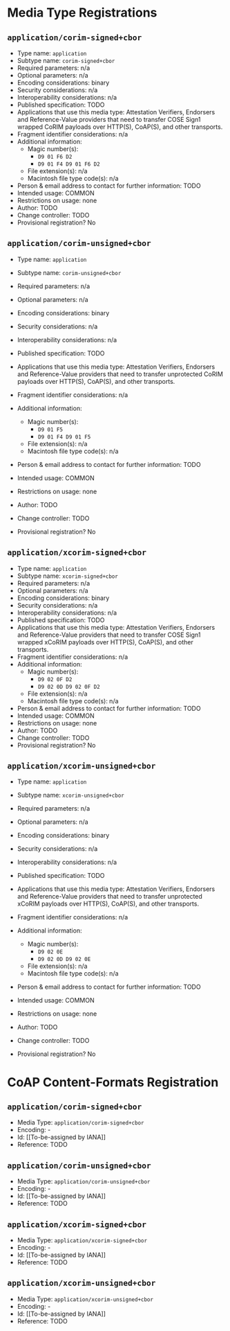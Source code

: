# Media Type Registrations

## `application/corim-signed+cbor`

* Type name: `application`
* Subtype name: `corim-signed+cbor`
* Required parameters: n/a
* Optional parameters: n/a
* Encoding considerations: binary
* Security considerations: n/a
* Interoperability considerations: n/a
* Published specification: TODO
* Applications that use this media type: Attestation Verifiers, Endorsers and Reference-Value providers that need to transfer COSE Sign1 wrapped CoRIM payloads over HTTP(S), CoAP(S), and other transports.
* Fragment identifier considerations: n/a
* Additional information:
  * Magic number(s):
    * `D9 01 F6 D2`
    * `D9 01 F4 D9 01 F6 D2`
  * File extension(s): n/a
  * Macintosh file type code(s): n/a
* Person & email address to contact for further information: TODO
* Intended usage: COMMON
* Restrictions on usage: none
* Author: TODO
* Change controller: TODO
* Provisional registration?  No

## `application/corim-unsigned+cbor`

* Type name: `application`
* Subtype name: `corim-unsigned+cbor`
* Required parameters: n/a
* Optional parameters: n/a
* Encoding considerations: binary
* Security considerations: n/a
* Interoperability considerations: n/a
* Published specification: TODO
* Applications that use this media type: Attestation Verifiers, Endorsers and Reference-Value providers that need to transfer unprotected CoRIM payloads over HTTP(S), CoAP(S), and other transports.
* Fragment identifier considerations: n/a
* Additional information:
  * Magic number(s):
    * `D9 01 F5`
    * `D9 01 F4 D9 01 F5`
  * File extension(s): n/a
  * Macintosh file type code(s): n/a

* Person & email address to contact for further information: TODO
* Intended usage: COMMON
* Restrictions on usage: none
* Author: TODO
* Change controller: TODO
* Provisional registration?  No

## `application/xcorim-signed+cbor`

* Type name: `application`
* Subtype name: `xcorim-signed+cbor`
* Required parameters: n/a
* Optional parameters: n/a
* Encoding considerations: binary
* Security considerations: n/a
* Interoperability considerations: n/a
* Published specification: TODO
* Applications that use this media type: Attestation Verifiers, Endorsers and Reference-Value providers that need to transfer COSE Sign1 wrapped xCoRIM payloads over HTTP(S), CoAP(S), and other transports.
* Fragment identifier considerations: n/a
* Additional information:
  * Magic number(s):
    * `D9 02 0F D2`
    * `D9 02 0D D9 02 0F D2`
  * File extension(s): n/a
  * Macintosh file type code(s): n/a
* Person & email address to contact for further information: TODO
* Intended usage: COMMON
* Restrictions on usage: none
* Author: TODO
* Change controller: TODO
* Provisional registration?  No

## `application/xcorim-unsigned+cbor`

* Type name: `application`
* Subtype name: `xcorim-unsigned+cbor`
* Required parameters: n/a
* Optional parameters: n/a
* Encoding considerations: binary
* Security considerations: n/a
* Interoperability considerations: n/a
* Published specification: TODO
* Applications that use this media type: Attestation Verifiers, Endorsers and Reference-Value providers that need to transfer unprotected xCoRIM payloads over HTTP(S), CoAP(S), and other transports.
* Fragment identifier considerations: n/a
* Additional information:
  * Magic number(s):
    * `D9 02 0E`
    * `D9 02 0D D9 02 0E`
  * File extension(s): n/a
  * Macintosh file type code(s): n/a

* Person & email address to contact for further information: TODO
* Intended usage: COMMON
* Restrictions on usage: none
* Author: TODO
* Change controller: TODO
* Provisional registration?  No

# CoAP Content-Formats Registration

## `application/corim-signed+cbor`

*  Media Type: `application/corim-signed+cbor`
*  Encoding: -
*  Id: [[To-be-assigned by IANA]]
*  Reference: TODO

## `application/corim-unsigned+cbor`

*  Media Type: `application/corim-unsigned+cbor`
*  Encoding: -
*  Id: [[To-be-assigned by IANA]]
*  Reference: TODO

## `application/xcorim-signed+cbor`

*  Media Type: `application/xcorim-signed+cbor`
*  Encoding: -
*  Id: [[To-be-assigned by IANA]]
*  Reference: TODO

## `application/xcorim-unsigned+cbor`

*  Media Type: `application/xcorim-unsigned+cbor`
*  Encoding: -
*  Id: [[To-be-assigned by IANA]]
*  Reference: TODO

